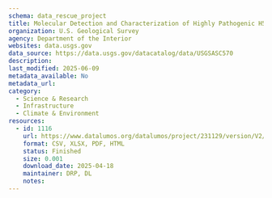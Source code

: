 ```yaml
---
schema: data_rescue_project 
title: Molecular Detection and Characterization of Highly Pathogenic H5N1 Avian Influenza Viruses in Wild Birds Inhabiting Western Alaska Provides Evidence for Three Independent Viral Introductions
organization: U.S. Geological Survey
agency: Department of the Interior
websites: data.usgs.gov
data_source: https://data.usgs.gov/datacatalog/data/USGSASC570
description: 
last_modified: 2025-06-09
metadata_available: No
metadata_url: 
category:
  - Science & Research 
  - Infrastructure 
  - Climate & Environment 
resources:
  - id: 1116
    url: https://www.datalumos.org/datalumos/project/231129/version/V2/view
    format: CSV, XLSX, PDF, HTML
    status: Finished
    size: 0.001
    download_date: 2025-04-18
    maintainer: DRP, DL
    notes: 
---
```

